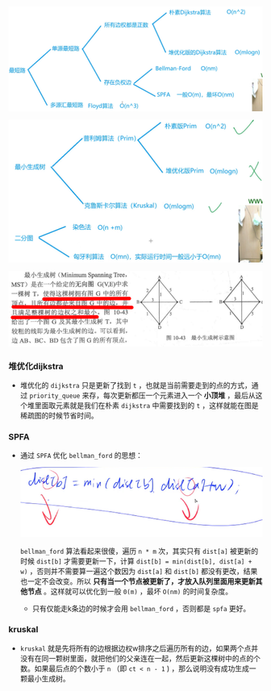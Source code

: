 ![image-20201024223356104](https://raw.githubusercontent.com/smallzhong/picgo-pic-bed/master/image-20201024223356104.png)

![image-20201025204024928](https://raw.githubusercontent.com/smallzhong/picgo-pic-bed/master/image-20201025204024928.png)

![image-20201109212336524](https://raw.githubusercontent.com/smallzhong/picgo-pic-bed/master/image-20201109212336524.png)

### 堆优化dijkstra

+ 堆优化的 `dijkstra` 只是更新了找到 `t` ，也就是当前需要走到的点的方式，通过 `priority_queue` 来存，每次更新都压一个元素进入一个 **小顶堆** ，最后从这个堆里面取元素就是我们在朴素 `dijkstra` 中需要找到的 `t` ，这样就能在图是稀疏图的时候节省时间。

### SPFA

+ 通过 `SPFA` 优化  `bellman_ford` 的思想：

  ![image-20201109181726796](https://raw.githubusercontent.com/smallzhong/picgo-pic-bed/master/image-20201109181726796.png)

  `bellman_ford` 算法看起来很傻，遍历 `n * m` 次，其实只有 `dist[a]` 被更新的时候 `dist[b]` 才需要更新一下，计算 `dist[b] = min(dist[b], dist[a] + w)` ，否则并不需要算一遍这个数因为 `dist[a]` 和 `dist[b]` 都没有更改，结果也一定不会改变。所以 **只有当一个节点被更新了，才放入队列里面用来更新其他节点** 。这样就可以优化到一般 `0(m)` ，最坏 `O(nm)` 的时间复杂度。

  + 只有仅能走k条边的时候才会用 `bellman_ford` ，否则都是 `spfa` 更好。



### kruskal

+ `kruskal` 就是先将所有的边根据边权w排序之后遍历所有的边，如果两个点并没有在同一颗树里面，就把他们的父亲连在一起，然后更新这棵树中的点的个数。如果最后点的个数小于 `n` （即 `ct < n - 1` ) ，那么说明没有成功生成一颗最小生成树。